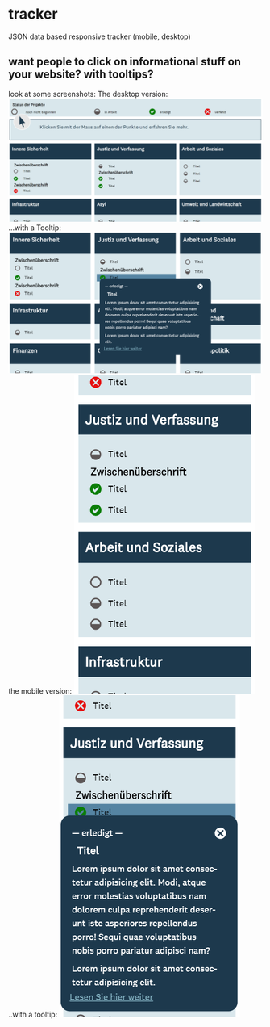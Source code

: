 # tracker
JSON data based responsive tracker (mobile, desktop)

## want people to click on informational stuff on your website? with tooltips?

look at some screenshots:
The desktop version:
![alt text](https://github.com/anneKoethke/tracker/blob/master/res/img/showcase_pngs/tracker_1_desktop.png "Desktop version")
...with a Tooltip:
![alt text](https://github.com/anneKoethke/tracker/blob/master/res/img/showcase_pngs/tracker_2_desktop_tooltip.png "Desktop version with Tooltip")
the mobile version:
![alt text](https://github.com/anneKoethke/tracker/blob/master/res/img/showcase_pngs/tracker_3_mobile.png "Mobile version")
..with a tooltip:
![alt text](https://github.com/anneKoethke/tracker/blob/master/res/img/showcase_pngs/tracker_4_mobile_tooltip.png "Mobile version with Tooltip")

